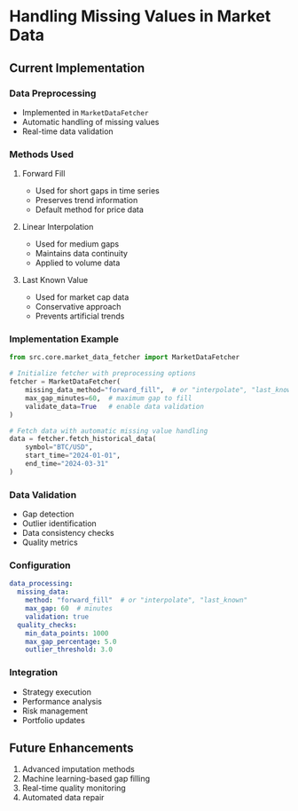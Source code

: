 # Handling Missing Values in Market Data

## Current Implementation

### Data Preprocessing
- Implemented in `MarketDataFetcher`
- Automatic handling of missing values
- Real-time data validation

### Methods Used

1. Forward Fill
   - Used for short gaps in time series
   - Preserves trend information
   - Default method for price data

2. Linear Interpolation
   - Used for medium gaps
   - Maintains data continuity
   - Applied to volume data

3. Last Known Value
   - Used for market cap data
   - Conservative approach
   - Prevents artificial trends

### Implementation Example
```python
from src.core.market_data_fetcher import MarketDataFetcher

# Initialize fetcher with preprocessing options
fetcher = MarketDataFetcher(
    missing_data_method="forward_fill",  # or "interpolate", "last_known"
    max_gap_minutes=60,  # maximum gap to fill
    validate_data=True   # enable data validation
)

# Fetch data with automatic missing value handling
data = fetcher.fetch_historical_data(
    symbol="BTC/USD",
    start_time="2024-01-01",
    end_time="2024-03-31"
)
```

### Data Validation
- Gap detection
- Outlier identification
- Data consistency checks
- Quality metrics

### Configuration
```yaml
data_processing:
  missing_data:
    method: "forward_fill"  # or "interpolate", "last_known"
    max_gap: 60  # minutes
    validation: true
  quality_checks:
    min_data_points: 1000
    max_gap_percentage: 5.0
    outlier_threshold: 3.0
```

### Integration
- Strategy execution
- Performance analysis
- Risk management
- Portfolio updates

## Future Enhancements
1. Advanced imputation methods
2. Machine learning-based gap filling
3. Real-time quality monitoring
4. Automated data repair